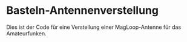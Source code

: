 # Basteln-Antennenverstellung

Dies ist der Code für eine Verstellung einer MagLoop-Antenne für das Amateurfunken.

